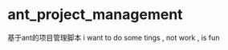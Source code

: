 ant_project_management
======================

基于ant的项目管理脚本
i want to do some  tings , not work , is fun
